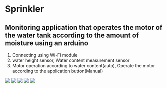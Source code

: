 # Sprinkler
Monitoring application that operates the motor of the water tank according to the amount of moisture using an arduino
--------------
1. Connecting using Wi-Fi module
2. water height sensor, Water content measurement sensor  
3. Motor operation according to water content(auto), Operate the motor according to the application button(Manual)



<div>
<img src=https://user-images.githubusercontent.com/49237608/72697923-2e32ed00-3b85-11ea-98f0-2189f9e90250.jpg>
<img src=https://user-images.githubusercontent.com/49237608/72697926-325f0a80-3b85-11ea-8533-b1e8fdd640d4.jpg>
<img src=https://user-images.githubusercontent.com/49237608/72697928-3559fb00-3b85-11ea-8aa6-daf8fb3a49e1.jpg>
<img src=https://user-images.githubusercontent.com/49237608/72697932-37bc5500-3b85-11ea-9e9a-e42233dfea07.jpg>
<img src=https://user-images.githubusercontent.com/49237608/72697933-39861880-3b85-11ea-89f4-b86413e96d29.jpg>
</div>

